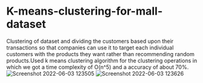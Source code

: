 # K-means-clustering-for-mall-dataset
Clustering of dataset and dividing the customers based upon their transactions so that companies can use it to target each individual customers with the products they want rather than recommending random products.Used k means clustering algorithm for the clustering operations in which we got a time complexity of O(n^5) and a accuracy of about 70%.
![Screenshot 2022-06-03 123505](https://user-images.githubusercontent.com/88327076/171804879-7870f744-3217-4cc9-b76a-34422f1f84bf.jpg)
![Screenshot 2022-06-03 123626](https://user-images.githubusercontent.com/88327076/171804887-f711b29e-8e51-490f-8b2a-0720e418d87b.jpg)
